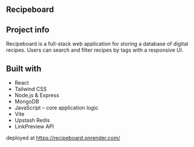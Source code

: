 ## Recipeboard
## Project info
Recipeboard is a full-stack web application for storing a database of digital recipes. Users can search and filter recipes by tags with a responsive UI. 

## Built with
- React 
- Tailwind CSS
- Node.js & Express
- MongoDB
- JavaScript – core application logic
- Vite
- Upstash Redis
- LinkPreview API


deployed at https://recipeboard.onrender.com/

